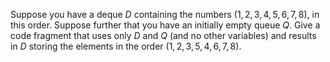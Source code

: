 Suppose you have a deque $D$ containing the numbers $(1,2,3,4,5,6,7,8)$,
in this order. Suppose further that you have an initially empty queue $Q$.
Give a code fragment that uses only $D$ and $Q$ (and no other variables) and
results in $D$ storing the elements in the order $(1,2,3,5,4,6,7,8)$.
